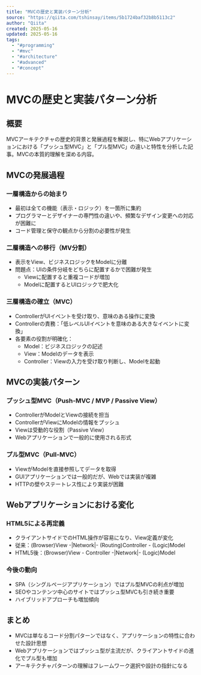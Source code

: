 ```yaml
---
title: "MVCの歴史と実装パターン分析"
source: "https://qiita.com/tshinsay/items/5b1724baf32b8b5113c2"
author: "Qiita"
created: 2025-05-16
updated: 2025-05-16
tags:
  - "#programming"
  - "#mvc"
  - "#architecture"
  - "#advanced"
  - "#concept"
---
```


# MVCの歴史と実装パターン分析

## 概要
MVCアーキテクチャの歴史的背景と発展過程を解説し、特にWebアプリケーションにおける「プッシュ型MVC」と「プル型MVC」の違いと特性を分析した記事。MVCの本質的理解を深める内容。

## MVCの発展過程

### 一層構造からの始まり
- 最初は全ての機能（表示・ロジック）を一箇所に集約
- プログラマーとデザイナーの専門性の違いや、頻繁なデザイン変更への対応が困難に
- コード管理と保守の観点から分割の必要性が発生

### 二層構造への移行（MV分割）
- 表示をView、ビジネスロジックをModelに分離
- 問題点：UIの条件分岐をどちらに配置するかで困難が発生
  - Viewに配置すると重複コードが増加
  - Modelに配置するとUIロジックで肥大化

### 三層構造の確立（MVC）
- ControllerがUIイベントを受け取り、意味のある操作に変換
- Controllerの責務：「低レベルUIイベントを意味のある大きなイベントに変換」
- 各要素の役割が明確化：
  - Model：ビジネスロジックの記述
  - View：Modelのデータを表示
  - Controller：Viewの入力を受け取り判断し、Modelを起動

## MVCの実装パターン

### プッシュ型MVC（Push-MVC / MVP / Passive View）
- ControllerがModelとViewの接続を担当
- ControllerがViewにModelの情報をプッシュ
- Viewは受動的な役割（Passive View）
- Webアプリケーションで一般的に使用される形式

### プル型MVC（Pull-MVC）
- ViewがModelを直接参照してデータを取得
- GUIアプリケーションでは一般的だが、Webでは実装が複雑
- HTTPの壁やステートレス性により実装が困難

## Webアプリケーションにおける変化

### HTML5による再定義
- クライアントサイドでのHTML操作が容易になり、View定義が変化
- 従来：(Browser)View -|Network|- (Routing)Controller - (Logic)Model
- HTML5後：(Browser)View - Controller -|Network|- (Logic)Model

### 今後の動向
- SPA（シングルページアプリケーション）ではプル型MVCの利点が増加
- SEOやコンテンツ中心のサイトではプッシュ型MVCも引き続き重要
- ハイブリッドアプローチも増加傾向

## まとめ
- MVCは単なるコード分割パターンではなく、アプリケーションの特性に合わせた設計思想
- Webアプリケーションではプッシュ型が主流だが、クライアントサイドの進化でプル型も増加
- アーキテクチャパターンの理解はフレームワーク選択や設計の指針になる 